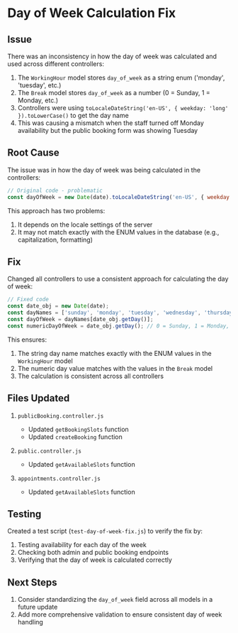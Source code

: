 # Day of Week Calculation Fix

## Issue

There was an inconsistency in how the day of week was calculated and used across different controllers:

1. The `WorkingHour` model stores `day_of_week` as a string enum ('monday', 'tuesday', etc.)
2. The `Break` model stores `day_of_week` as a number (0 = Sunday, 1 = Monday, etc.)
3. Controllers were using `toLocaleDateString('en-US', { weekday: 'long' }).toLowerCase()` to get the day name
4. This was causing a mismatch when the staff turned off Monday availability but the public booking form was showing Tuesday

## Root Cause

The issue was in how the day of week was being calculated in the controllers:

```javascript
// Original code - problematic
const dayOfWeek = new Date(date).toLocaleDateString('en-US', { weekday: 'long' }).toLowerCase();
```

This approach has two problems:
1. It depends on the locale settings of the server
2. It may not match exactly with the ENUM values in the database (e.g., capitalization, formatting)

## Fix

Changed all controllers to use a consistent approach for calculating the day of week:

```javascript
// Fixed code
const date_obj = new Date(date);
const dayNames = ['sunday', 'monday', 'tuesday', 'wednesday', 'thursday', 'friday', 'saturday'];
const dayOfWeek = dayNames[date_obj.getDay()];
const numericDayOfWeek = date_obj.getDay(); // 0 = Sunday, 1 = Monday, etc.
```

This ensures:
1. The string day name matches exactly with the ENUM values in the `WorkingHour` model
2. The numeric day value matches with the values in the `Break` model
3. The calculation is consistent across all controllers

## Files Updated

1. `publicBooking.controller.js`
   - Updated `getBookingSlots` function
   - Updated `createBooking` function

2. `public.controller.js`
   - Updated `getAvailableSlots` function

3. `appointments.controller.js`
   - Updated `getAvailableSlots` function

## Testing

Created a test script (`test-day-of-week-fix.js`) to verify the fix by:
1. Testing availability for each day of the week
2. Checking both admin and public booking endpoints
3. Verifying that the day of week is calculated correctly

## Next Steps

1. Consider standardizing the `day_of_week` field across all models in a future update
2. Add more comprehensive validation to ensure consistent day of week handling 